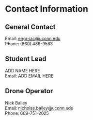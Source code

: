# Contact Information

## General Contact
Email: engr-iac@uconn.edu\
Phone: (860) 486-9563

## Student Lead
ADD NAME HERE\
Email: ADD EMAIL HERE

## Drone Operator
Nick Bailey\
Email: nicholas.bailey@uconn.edu \
Phone: 609-751-2025
